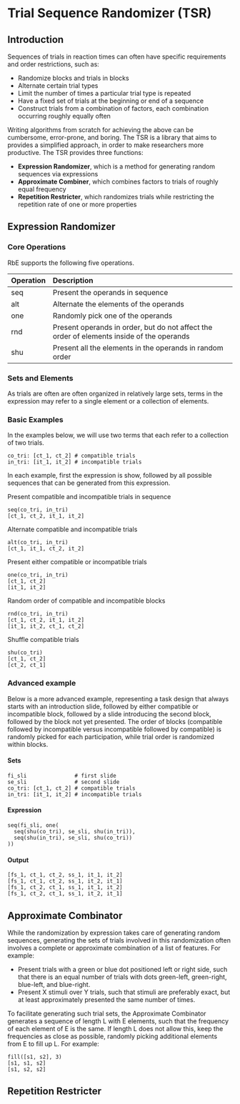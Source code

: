 # Trial Sequence Randomizer (TSR)
## Introduction
Sequences of trials in reaction times can often have specific requirements and order restrictions, such as:
* Randomize blocks and trials in blocks
* Alternate certain trial types
* Limit the number of times a particular trial type is repeated
* Have a fixed set of trials at the beginning or end of a sequence
* Construct trials from a combination of factors, each combination occurring roughly equally often

Writing algorithms from scratch for achieving the above can be cumbersome, error-prone, and boring. The TSR is a library that aims to provides a simplified approach, in order to make researchers more productive. The TSR provides three functions:
* **Expression Randomizer**, which is a method for generating random sequences via expressions
* **Approximate Combiner**, which combines factors to trials of roughly equal frequency
* **Repetition Restricter**, which randomizes trials while restricting the repetition rate of one or more properties

## Expression Randomizer
### Core Operations
RbE supports the following five operations. 

| Operation | Description                                                                               |
|:----------|:------------------------------------------------------------------------------------------|
| seq       | Present the operands in sequence                                                          |
| alt       | Alternate the elements of the operands                                                    |
| one       | Randomly pick one of the operands                                                         |
| rnd       | Present operands in order, but do not affect the order of elements inside of the operands |
| shu       | Present all the elements in the operands in random order                                  |

### Sets and Elements
As trials are often are often organized in relatively large sets, terms in the expression may refer to a single element or a collection of elements. 

### Basic Examples
In the examples below, we will use two terms that each refer to a collection of two trials.
```
co_tri: [ct_1, ct_2] # compatible trials
in_tri: [it_1, it_2] # incompatible trials
```
In each example, first the expression is show, followed by all possible sequences that can be generated from this expression.

Present compatible and incompatible trials in sequence
```
seq(co_tri, in_tri)
[ct_1, ct_2, it_1, it_2]
```

Alternate compatible and incompatible trials
```
alt(co_tri, in_tri)
[ct_1, it_1, ct_2, it_2]
```

Present either compatible or incompatible trials 
```
one(co_tri, in_tri)
[ct_1, ct_2]
[it_1, it_2]
```

Random order of compatible and incompatible blocks 
```
rnd(co_tri, in_tri)
[ct_1, ct_2, it_1, it_2]
[it_1, it_2, ct_1, ct_2]
```

Shuffle compatible trials 
```
shu(co_tri)
[ct_1, ct_2]
[ct_2, ct_1]
```

### Advanced example
Below is a more advanced example, representing a task design that always starts with an introduction slide, followed by either compatible or incompatible block, followed by a slide introducing the second block, followed by the block not yet presented. The order of blocks (compatible followed by incompatible versus incompatible followed by compatible) is randomly picked for each participation, while trial order is randomized within blocks.
#### Sets
```
fi_sli               # first slide
se_sli               # second slide
co_tri: [ct_1, ct_2] # compatible trials
in_tri: [it_1, it_2] # incompatible trials
```
#### Expression
```
seq(fi_sli, one(
  seq(shu(co_tri), se_sli, shu(in_tri)),
  seq(shu(in_tri), se_sli, shu(co_tri))
))
```
#### Output
```
[fs_1, ct_1, ct_2, ss_1, it_1, it_2]
[fs_1, ct_1, ct_2, ss_1, it_2, it_1]
[fs_1, ct_2, ct_1, ss_1, it_1, it_2]
[fs_1, ct_2, ct_1, ss_1, it_2, it_1]
```

## Approximate Combinator
While the randomization by expression takes care of generating random sequences, generating the sets of trials involved in this randomization often involves a complete or approximate combination of a list of features. For example:
*	Present trials with a green or blue dot positioned left or right side, such that there is an equal number of trials with dots green-left, green-right, blue-left, and blue-right.
*	Present X stimuli over Y trials, such that stimuli are preferably exact, but at least approximately presented the same number of times.

To facilitate generating such trial sets, the Approximate Combinator generates a sequence of length L with E elements, such that the frequency of each element of E is the same. If length L does not allow this, keep the frequencies as close as possible, randomly picking additional elements from E to fill up L. For example:
```
fill([s1, s2], 3)
[s1, s1, s2]
[s1, s2, s2]
```

## Repetition Restricter
